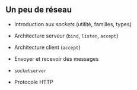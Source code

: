 ## Un peu de réseau

* Introduction aux _sockets_ (utilité, familles, types)
* Architecture serveur (`bind`, `listen`, `accept`)
* Architecture client (`accept`)
* Envoyer et recevoir des messages

* `socketserver`
* Protocole HTTP
